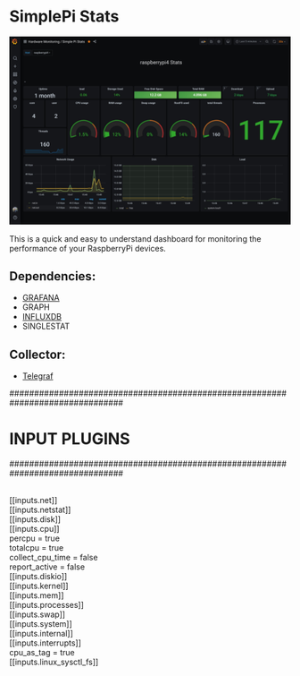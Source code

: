 # SimplePi Stats

![screenshot](https://github.com/gogorichie/Simple-Pi-Stats-Dashboard/blob/master/Dashboard.jpg)

This is a quick and easy to understand dashboard for monitoring the performance of your RaspberryPi devices.

## Dependencies:
* [GRAFANA](https://grafana.com/) 
* GRAPH 
* [INFLUXDB](https://www.influxdata.com/products/influxdb-overview/)
* SINGLESTAT

## Collector:
* [Telegraf](https://www.influxdata.com/time-series-platform/telegraf/)

###############################################################################
#                            INPUT PLUGINS                                    #
###############################################################################

<br /> [[inputs.net]]
<br /> [[inputs.netstat]]
<br /> [[inputs.disk]]
<br /> [[inputs.cpu]]
<br />   percpu = true
<br />   totalcpu = true
<br />   collect_cpu_time = false
<br />   report_active = false
<br /> [[inputs.diskio]]
<br /> [[inputs.kernel]]
<br /> [[inputs.mem]]
<br /> [[inputs.processes]]
<br /> [[inputs.swap]]
<br /> [[inputs.system]]
<br /> [[inputs.internal]]
<br /> [[inputs.interrupts]]
<br />    cpu_as_tag = true
<br /> [[inputs.linux_sysctl_fs]]
